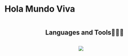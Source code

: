 <h1 style="text-center">Hola Mundo Viva</h1>
<!--h1 without bottom border-->
<div id="user-content-toc">
  <ul align="center">
    <summary><h2 style="display: inline-block">Languages and Tools👨🏻‍💻</h2></summary>
  </ul>
</div>
<!--tech stack icons-->
<p align="center">
  <a style="cursor:disable">
    <img src="https://skillicons.dev/icons?i=html,css,tailwind,js,ts,vite,react,astro,py,django,mongodb,mysql,postgres,figma,docker,git,github,vscode,blender,godot&perline=10" />
  </a>
</p>
